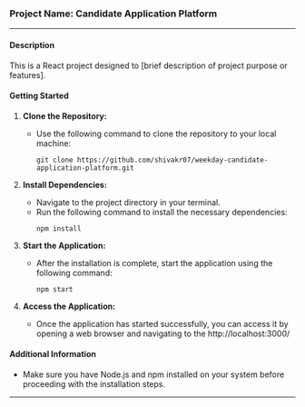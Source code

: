 ### Project Name: Candidate Application Platform
---

#### Description
This is a React project designed to [brief description of project purpose or features].

#### Getting Started

1. **Clone the Repository:**
   - Use the following command to clone the repository to your local machine:
     ```
     git clone https://github.com/shivakr07/weekday-candidate-application-platform.git
     ```

2. **Install Dependencies:**
   - Navigate to the project directory in your terminal.
   - Run the following command to install the necessary dependencies:
     ```
     npm install
     ```

3. **Start the Application:**
   - After the installation is complete, start the application using the following command:
     ```
     npm start
     ```

4. **Access the Application:**
   - Once the application has started successfully, you can access it by opening a web browser and navigating to the  http://localhost:3000/

#### Additional Information
- Make sure you have Node.js and npm installed on your system before proceeding with the installation steps.

---

